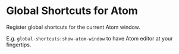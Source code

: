 # Global Shortcuts for Atom

Register global shortcuts for the current Atom window.

E.g. `global-shortcuts:show-atom-window` to have Atom editor at your fingertips.
